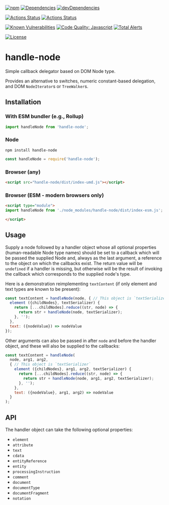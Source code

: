 [![npm](http://img.shields.io/npm/v/handle-node.svg)](https://www.npmjs.com/package/handle-node)
[![Dependencies](https://img.shields.io/david/brettz9/handle-node.svg)](https://david-dm.org/brettz9/handle-node)
[![devDependencies](https://img.shields.io/david/dev/brettz9/handle-node.svg)](https://david-dm.org/brettz9/handle-node?type=dev)

[![Actions Status](https://github.com/brettz9/handle-node/workflows/Node%20CI/badge.svg)](https://github.com/brettz9/handle-node/actions)
[![Actions Status](https://github.com/brettz9/handle-node/workflows/Coverage/badge.svg)](https://github.com/brettz9/handle-node/actions)

[![Known Vulnerabilities](https://snyk.io/test/github/brettz9/handle-node/badge.svg)](https://snyk.io/test/github/brettz9/handle-node)
[![Code Quality: Javascript](https://img.shields.io/lgtm/grade/javascript/g/brettz9/handle-node.svg?logo=lgtm&logoWidth=18)](https://lgtm.com/projects/g/brettz9/handle-node/context:javascript)
[![Total Alerts](https://img.shields.io/lgtm/alerts/g/brettz9/handle-node.svg?logo=lgtm&logoWidth=18)](https://lgtm.com/projects/g/brettz9/handle-node/alerts)

[![License](https://img.shields.io/npm/l/handle-node.svg)](LICENSE-MIT)

# handle-node

Simple callback delegator based on DOM Node type.

Provides an alternative to switches, numeric constant-based delegation, and
DOM `NodeIterator`s or `TreeWalker`s.

## Installation

### With ESM bundler (e.g., Rollup)

```js
import handleNode from 'handle-node';
```

### Node

```
npm install handle-node
```

```js
const handleNode = require('handle-node');
```

### Browser (any)

```html
<script src="handle-node/dist/index-umd.js"></script>
```

### Browser (ESM - modern browsers only)

```html
<script type="module">
import handleNode from './node_modules/handle-node/dist/index-esm.js';

</script>
```

## Usage

Supply a node followed by a handler object whose all optional properties
(human-readable Node type names) should be set to a callback which will
be passed the supplied Node and, always as the last argument, a reference
to the object on which the callbacks exist. The return value will be
`undefined` if a handler is missing, but otherwise will be the result of
invoking the callback which corresponds to the supplied node's type.

Here is a demonstration reimplementing `textContent` (if only element
and text types are known to be present):

```js
const textContent = handleNode(node, { // This object is `textSerializer`
  element ({childNodes}, textSerializer) {
    return [...childNodes].reduce((str, node) => {
      return str + handleNode(node, textSerializer);
    }, '');
  },
  text: ({nodeValue}) => nodeValue
});
```

Other arguments can also be passed in after `node` and before the
handler object, and these will also be supplied to the callbacks:

```js
const textContent = handleNode(
  node, arg1, arg2,
  { // This object is `textSerializer`
    element ({childNodes}, arg1, arg2, textSerializer) {
      return [...childNodes].reduce((str, node) => {
        return str + handleNode(node, arg1, arg2, textSerializer);
      }, '');
    },
    text: ({nodeValue}, arg1, arg2) => nodeValue
  }
);
```

## API

The handler object can take the following optional properties:

- `element`
- `attribute`
- `text`
- `cdata`
- `entityReference`
- `entity`
- `processingInstruction`
- `comment`
- `document`
- `documentType`
- `documentFragment`
- `notation`
